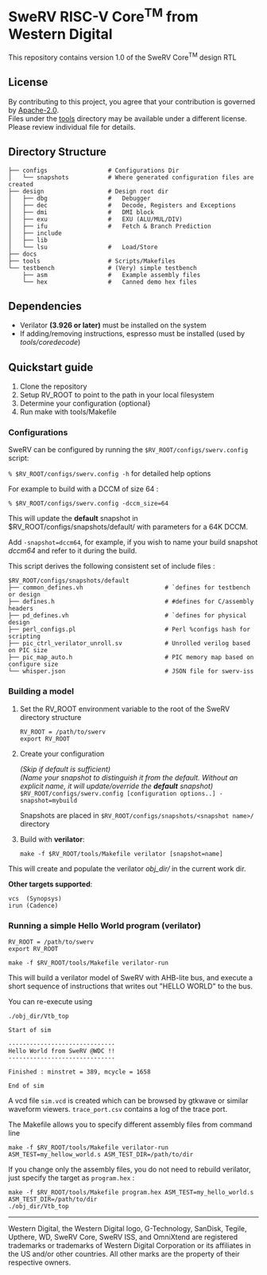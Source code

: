 # SweRV RISC-V Core<sup>TM</sup> from Western Digital

This repository contains version 1.0 of the SweRV Core<sup>TM</sup> design RTL

## License

By contributing to this project, you agree that your contribution is governed by [Apache-2.0](LICENSE).  
Files under the [tools](tools/) directory may be available under a different license. Please review individual file for details.

## Directory Structure

    ├── configs                 # Configurations Dir
    │   └── snapshots           # Where generated configuration files are created
    ├── design                  # Design root dir
    │   ├── dbg                 #   Debugger
    │   ├── dec                 #   Decode, Registers and Exceptions
    │   ├── dmi                 #   DMI block
    │   ├── exu                 #   EXU (ALU/MUL/DIV)
    │   ├── ifu                 #   Fetch & Branch Prediction
    │   ├── include             
    │   ├── lib
    │   └── lsu                 #   Load/Store
    ├── docs
    ├── tools                   # Scripts/Makefiles
    └── testbench               # (Very) simple testbench
        ├── asm                 #   Example assembly files
        └── hex                 #   Canned demo hex files
 
## Dependencies

- Verilator **(3.926 or later)** must be installed on the system
- If adding/removing instructions, espresso must be installed (used by *tools/coredecode*)

## Quickstart guide
1. Clone the repository
1. Setup RV_ROOT to point to the path in your local filesystem
1. Determine your configuration {optional}
1. Run make with tools/Makefile

### Configurations

SweRV can be configured by running the `$RV_ROOT/configs/swerv.config` script:

`% $RV_ROOT/configs/swerv.config -h` for detailed help options

For example to build with a DCCM of size 64 :  

`% $RV_ROOT/configs/swerv.config -dccm_size=64`  

This will update the **default** snapshot in $RV_ROOT/configs/snapshots/default/ with parameters for a 64K DCCM.  

Add `-snapshot=dccm64`, for example, if you wish to name your build snapshot *dccm64* and refer to it during the build.  

This script derives the following consistent set of include files :  

    $RV_ROOT/configs/snapshots/default
    ├── common_defines.vh                       # `defines for testbench or design
    ├── defines.h                               # #defines for C/assembly headers
    ├── pd_defines.vh                           # `defines for physical design
    ├── perl_configs.pl                         # Perl %configs hash for scripting
    ├── pic_ctrl_verilator_unroll.sv            # Unrolled verilog based on PIC size
    ├── pic_map_auto.h                          # PIC memory map based on configure size
    └── whisper.json                            # JSON file for swerv-iss



### Building a model
1. Set the RV_ROOT environment variable to the root of the SweRV directory structure  

    `RV_ROOT = /path/to/swerv`  
    `export RV_ROOT`

1. Create your configuration  

    *(Skip if default is sufficient)*  
    *(Name your snapshot to distinguish it from the default. Without an explicit name, it will update/override the **default** snapshot)*  
    `$RV_ROOT/configs/swerv.config [configuration options..] -snapshot=mybuild`  

    Snapshots are placed in `$RV_ROOT/configs/snapshots/<snapshot name>/` directory

1. Build with **verilator**:  

    `make -f $RV_ROOT/tools/Makefile verilator [snapshot=name]`  

This will create and populate the verilator *obj_dir/* in the current work dir.  

**Other targets supported**:  

    vcs  (Synopsys)  
    irun (Cadence)  

### Running a simple Hello World program (verilator)

    RV_ROOT = /path/to/swerv
    export RV_ROOT

    make -f $RV_ROOT/tools/Makefile verilator-run

This will build a verilator model of SweRV with AHB-lite bus, and execute a short sequence of instructions that writes out "HELLO
WORLD" to the bus.

You can re-execute using

    ./obj_dir/Vtb_top

    Start of sim

    ------------------------------
    Hello World from SweRV @WDC !!
    ------------------------------

    Finished : minstret = 389, mcycle = 1658

    End of sim

A vcd file `sim.vcd` is created which can be browsed by gtkwave or similar waveform viewers. `trace_port.csv` contains a log of
the trace port.

The Makefile allows you to specify different assembly files from command line
     
    make -f $RV_ROOT/tools/Makefile verilator-run ASM_TEST=my_hellow_world.s ASM_TEST_DIR=/path/to/dir

If you change only the assembly files, you do not need to rebuild verilator, just specify the target as `program.hex` :

    make -f $RV_ROOT/tools/Makefile program.hex ASM_TEST=my_hello_world.s ASM_TEST_DIR=/path/to/dir
    ./obj_dir/Vtb_top

----
Western Digital, the Western Digital logo, G-Technology, SanDisk, Tegile, Upthere, WD, SweRV Core, SweRV ISS, and OmniXtend are registered trademarks or trademarks of Western Digital Corporation or its affiliates in the US and/or other countries. All other marks are the property of their respective owners.
